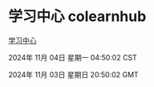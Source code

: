 # 学习中心 colearnhub
[学习中心](http://219.139.197.74:56308/colearnhub/)

2024年 11月 04日 星期一 04:50:02 CST

2024年 11月 03日 星期日 20:50:02 GMT
